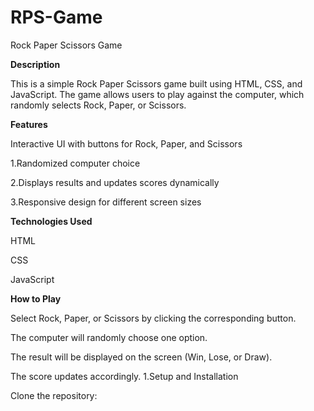 # RPS-Game
Rock Paper Scissors Game

**Description**

This is a simple Rock Paper Scissors game built using HTML, CSS, and JavaScript. The game allows users to play against the computer, which randomly selects Rock, Paper, or Scissors.

**Features**

Interactive UI with buttons for Rock, Paper, and Scissors

1.Randomized computer choice

2.Displays results and updates scores dynamically

3.Responsive design for different screen sizes

**Technologies Used**

HTML

CSS

JavaScript

**How to Play**

Select Rock, Paper, or Scissors by clicking the corresponding button.

The computer will randomly choose one option.

The result will be displayed on the screen (Win, Lose, or Draw).

The score updates accordingly.
1.Setup and Installation

Clone the repository:
